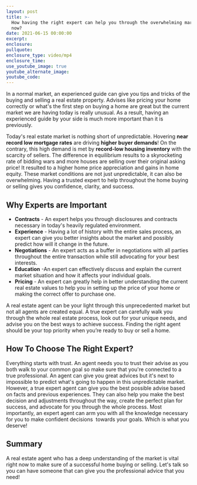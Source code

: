 ```yaml
---
layout: post
title: >-
  How having the right expert can help you through the overwhelming market right
  now?
date: 2021-06-15 00:00:00
excerpt:
enclosure:
pullquote:
enclosure_type: video/mp4
enclosure_time:
use_youtube_image: true
youtube_alternate_image:
youtube_code:
---
```

In a normal market, an experienced guide can give you tips and tricks of the buying and selling a real estate property. Advises like pricing your home correctly or what's the first step on buying a home are great but the current market we are having today is really unusual. As a result, having an experienced guide by your side is much more important than it is previously.&nbsp;

Today's real estate market is nothing short of unpredictable. Hovering **near record low mortgage rates** are driving **higher buyer demands**\! On the contrary, this high demand is met by **record-low housing inventory** with the scarcity of sellers. The difference in equilibrium results to a skyrocketing rate of bidding wars and more houses are selling over their original asking price\! It resulted to a higher home price appreciation and gains in home equity. These market conditions are not just unpredictable, it can also be overwhelming. Having a trusted expert to help throughout the home buying or selling gives you confidence, clarity, and success.

## **Why Experts are Important**

* **Contracts**&nbsp;- An expert helps you through disclosures and contracts necessary in today's heavily regulated environment.
* **Experience**&nbsp;- Having a lot of history with the entire sales process, an expert can give you better insights about the market and possibly predict how will it change in the future.
* **Negotiations**&nbsp;- An expert acts as a buffer in negotiations with all parties throughout the entire transaction while still advocating for your best interests.
* **Education**&nbsp;-An expert can effectively discuss and explain the current market situation and how it affects your individual goals.
* **Pricing**&nbsp;- An expert can greatly help in better understanding the current real estate values to help you in setting up the price of your home or making the correct offer to purchase one.

A real estate agent can be your light through this unprecedented market but not all agents are created equal. A true expert can carefully walk you through the whole real estate process, look out for your unique needs, and advise you on the best ways to achieve success. Finding the right agent should be your top priority when you’re ready to buy or sell a home.

## **How To Choose The Right Expert?**

Everything starts with trust. An agent needs you to trust their advise as you both walk to your common goal so make sure that you're connected to a true professional. An agent can give you great advices but it's next to impossible to predict what's going to happen in this unpredictable market. However, a true expert agent can give you the best possible advise based on facts and previous experiences. They can also help you make the best decision and adjustments throughout the way, create the perfect plan for success, and advocate for you through the whole process. Most importantly, an expert agent can arm you with all the knowledge necessary for you to make confident decisions&nbsp; towards your goals. Which is what you deserve\!

## **Summary**

A real estate agent who has a deep understanding of the market is vital right now to make sure of a successful home buying or selling. Let's talk so you can have someone that can give you the professional advice that you need\!&nbsp;&nbsp;

&nbsp;

&nbsp;
